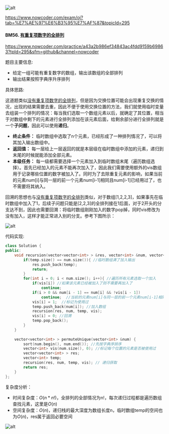 ![alt](https://uploadfiles.nowcoder.com/bm/top101-head.jpg)

https://www.nowcoder.com/exam/oj?tab=%E7%AE%97%E6%B3%95%E7%AF%87&topicId=295

#### BM56. [有重复项数字的全排列](https://www.nowcoder.com/practice/a43a2b986ef34843ac4fdd9159b69863?tpId=295&sfm=github&channel=nowcoder)

https://www.nowcoder.com/practice/a43a2b986ef34843ac4fdd9159b69863?tpId=295&sfm=github&channel=nowcoder



题目主要信息:
- 给定一组可能有重复数字的数组，输出该数组的全部排列
- 输出结果按照字典序升序排列

具体思路:

这道题类似[没有重复项数字的全排列](https://blog.nowcoder.net/n/04cf838e4fb54952aa0ab23105b826c4)，但是因为交换位置可能会出现重复交换的情况，出现的结果需要去重，因此不便于使用交换位置的方法，我们就使用临时变量去组装一个排列的情况：每当我们选取一个数组元素以后，就确定了其位置，相当于对数组中剩下的元素进行全排列添加在该元素后面，给剩余部分进行全排列就是一个**子问题**，因此可以使用**递归**。

- **终止条件：** 临时数组中选取了n个元素，已经形成了一种排列情况了，可以将其加入输出数组中。
- **返回值：** 每一层给上一层返回的就是本层级在临时数组中添加的元素，递归到末尾的时候就能添加全部元素。
- **本级任务：** 每一级都需要选择一个元素加入到临时数组末尾（遍历数组选择）。首先已经加入的元素不能再次加入了，因此我们需要使用额外的vis数组用于记录哪些位置的数字被加入了。同时为了去除重复元素的影响，如果当前的元素num[i]与同一层的前一个元素num[i-1]相同且num[i-1]已经用过了，也不需要将其纳入。

回溯的思想也与[没有重复项数字的全排列](https://blog.nowcoder.net/n/04cf838e4fb54952aa0ab23105b826c4)类似，对于数组[1,2,2,3]，如果事先在临时数组中加入了1，后续子问题只能是[2,2,3]的全排列接在1后面，对于2开头的分支达不到，因此也需要回溯：将临时数组刚刚加入的数字pop掉，同时vis修改为没有加入，这样才能正常进入别的分支。参考下图所示：

![alt](https://uploadfiles.nowcoder.com/images/20220216/397721558_1645013679697/A5CBD09507C7283E8AC96D5B211D5320)


代码实现:
```cpp
class Solution {
public:
    void recursion(vector<vector<int> > &res, vector<int> &num, vector<int> &temp, vector<int> &vis){
        if(temp.size() == num.size()){ //临时数组满了加入输出
            res.push_back(temp);
            return;
        }
        for(int i = 0; i < num.size(); i++){ //遍历所有元素选取一个加入
            if(vis[i]) //如果该元素已经被加入了则不需要再加入了
                continue;
            if(i > 0 && num[i - 1] == num[i] && !vis[i - 1]) 
                continue;  //当前的元素num[i]与同一层的前一个元素num[i-1]相同且num[i-1]已经用过了
            vis[i] = 1;  //标记为使用过
            temp.push_back(num[i]); //加入数组
            recursion(res, num, temp, vis);
            vis[i] = 0; //回溯
            temp.pop_back();
        }
    }
    
    vector<vector<int> > permuteUnique(vector<int> &num) {
        sort(num.begin(), num.end()); //先按字典序排序
        vector<int> vis(num.size(), 0); //标记每个位置的元素是否被使用过
        vector<vector<int> > res;
        vector<int> temp; 
        recursion(res, num, temp, vis); // 递归获取
        return res;
    }
};
```

复杂度分析：
- 时间复杂度：$O(n*n!)$，全排列的全部情况为n!，每次递归过程都是遍历数组查找元素，这里是$O(n)$
- 空间复杂度：$O(n)$，递归栈的最大深度为数组长度n，临时数组temp的空间也为$O(n)$，res属于返回必要空间

![alt](https://uploadfiles.nowcoder.com/bm/top101-tail.jpg)